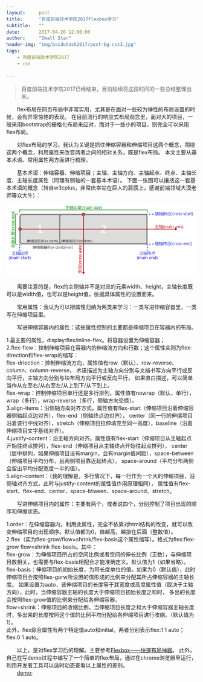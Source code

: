 ```yaml
---
layout:     post
title:      "百度前端技术学院2017flexbox学习"
subtitle:   ""
date:       2017-04-26 12:00:00
author:     "Small Star"
header-img: "img/baidutask2017/post-bg-css3.jpg"
tags:
    - 百度前端技术学院2017
    - css

---
```


>百度前端技术学院2017已经结束，目前陆续将这段时间的一些总结整理出来。

　　flex布局在网页布局中非常实用，尤其是在面对一些较为弹性的布局设置的时候，会有异常惊艳的表现。
在目前流行的响应式布局观念里，面对大的项目，一般采用bootstrap的栅格化布局来应对，而对于一些小的项目，则完全可以采用flex布局。

　　对flex布局的学习，我认为关键是抓住伸缩容器和伸缩项目这两个概念，围绕这两个概念，利用属性来改变两者之间的相对关系，既是flex布局。
本文主要从基本术语、常用属性两方面进行梳理。

　　基本术语：伸缩容器、伸缩项目；主轴、主轴方向、主轴起点、终点、主轴长度、主轴长度属性（同理有侧轴的一套基本术语）。
下面一张图可以攘括这一套基本术语的概念（转自w3cplus，非常庆幸站在巨人的肩膀上，感谢前端领域大漠老师等众大牛）：

![](/img/baidutask2017/post-flex.png)

　　需要注意的是，flex的主侧轴并不是对应的元素width、height，主轴长度既可以是width值，也可以是height值，依据具体属性的设置而来。

　　常用属性：我认为可以把属性归纳为两类来学习：一类写进伸缩容器里，一类写在伸缩项目里。

　　写进伸缩容器内的属性：这些属性控制的主要都是伸缩项目在容器内的布局。

1.最主要的属性，display:flex/inline-flex。将容器设置为伸缩容器；<br>
2.flex-flow：控制伸缩项目在容器内的伸缩流方向和行数；这个属性实则为flex-direction和flex-wrap的缩写：<br>
flex-driection：控制伸缩流方向，属性值有row（默认）、row-reverse、column、column-reverse，
术语描述为主轴方向分别与文档书写方向平行或反向平行，主轴方向分别与块布局方向平行或反向平行，
如果直白描述，可以简单当作从左至右/从右至左/从上到下/从下到上。<br>
flex-wrap：控制伸缩项目单行还是多行排列，属性值有nowrap（默认，单行），wrap（多行），wrap-reverse（多行，侧轴方向交换）。<br>
3.align-items：沿侧轴方向对齐方式，属性值有flex-start（伸缩项目沿着伸缩容器侧轴起点边对齐），flex-end（侧轴终点边对齐），
center（同一行的伸缩项目沿着该行中线对齐），stretch（伸缩项目拉伸填充至同一高度），baseline（沿着伸缩项目文字基线对齐）。<br>
4.justify-content：沿主轴方向对齐。属性值有flex-start（伸缩项目从主轴起点开始往终点排列），flex-end（伸缩项目从主轴终点开始往起点排列），
center（居中排列，如果伸缩项目设有margin，会有margin值间距），space-between（伸缩项目平均分布，且两侧项目靠近起终点），
space-around（平均分布两侧会留出平均分配宽度一半的值）。<br>
5.align-content：（我的理解是，多行情况下，每一行作为一个大的伸缩项目，沿侧轴对齐方式，此时与justify-content的属性值作用原理相同），
属性值有flex-start、flex-end、center、space-btween、space-around、stretch。<br>

　　写进伸缩项目内的属性：主要有两个，或者说四个，分别控制了项目出现的顺序和伸缩状态。

1.order：在伸缩容器内，利用此属性，完全不依靠对html结构的改变，就可以改变伸缩项目的出现顺序。默认值都为0，值越高，越排在后面（整数值）。<br>
2.flex（实为flex-grow/flow=shrink/flex-basis这个属性缩写）。格式为flex:flex-grow flow=shrink flex-basis。其中：<br>
flex-grow：为伸缩项目所占的空间比例或者空间的伸长比例（正数），与伸缩项目数相关，也需要与flex-basis相配合才能准确定义。默认值为1（如果省略）。<br>
flex-basis：伸缩项目的初始长度，为带长度单位的值。如果为0（默认值），此时伸缩项目会按照flex-gorw所设置的值形成的比例来分配其所占伸缩容器的主轴长度。
如果设置为auto，该伸缩项目的长度等于其宽度或高度属性值（取决于主轴方向），此时，当伸缩容器主轴的长度大于伸缩项目初始长度之和时，
多出的长度会按照flex-grow值的比例来分配给各伸缩容器。<br>
flow=shrink：伸缩项目的收缩比例，当伸缩项目长度之和大于伸缩容器主轴长度时，多出来的长度按照这个值的比例平均分配给各伸缩项目进行收缩。（默认值为1）。<br>
此外，flex综合属性有两个特定值auto和initial。两者分别表示flex:1 1 auto；flex:0 1 auto。

　　以上，是对flex学习后的理解。主要参考[Flexbox——快速布局神器](http://www.w3cplus.com/css3/flexbox-basics.html)。
此外，自己在写demo过程中编写了一个简单的flex布局，通过在chrome浏览器里运行，利用开发者工具可以适时动态查看以上属性的差别。<br>
　　[demo](http://smallstarz.com/baidutask-2017/binbinxueyuan/task9/task_1_9_1.html);<br>


